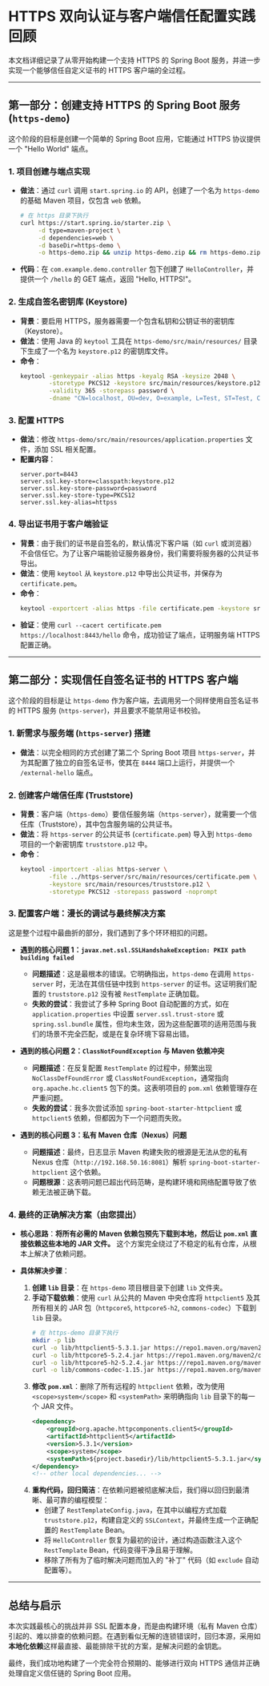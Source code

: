 # HTTPS 双向认证与客户端信任配置实践回顾

本文档详细记录了从零开始构建一个支持 HTTPS 的 Spring Boot 服务，并进一步实现一个能够信任自定义证书的 HTTPS 客户端的全过程。

---

## **第一部分：创建支持 HTTPS 的 Spring Boot 服务 (`https-demo`)**

这个阶段的目标是创建一个简单的 Spring Boot 应用，它能通过 HTTPS 协议提供一个 "Hello World" 端点。

### 1. 项目创建与端点实现

*   **做法**：通过 `curl` 调用 `start.spring.io` 的 API，创建了一个名为 `https-demo` 的基础 Maven 项目，仅包含 `web` 依赖。
    ```bash
    # 在 https 目录下执行
    curl https://start.spring.io/starter.zip \
         -d type=maven-project \
         -d dependencies=web \
         -d baseDir=https-demo \
         -o https-demo.zip && unzip https-demo.zip && rm https-demo.zip
    ```
*   **代码**：在 `com.example.demo.controller` 包下创建了 `HelloController`，并提供一个 `/hello` 的 GET 端点，返回 "Hello, HTTPS!"。

### 2. 生成自签名密钥库 (Keystore)

*   **背景**：要启用 HTTPS，服务器需要一个包含私钥和公钥证书的密钥库（Keystore）。
*   **做法**：使用 Java 的 `keytool` 工具在 `https-demo/src/main/resources/` 目录下生成了一个名为 `keystore.p12` 的密钥库文件。
*   **命令**：
    ```bash
    keytool -genkeypair -alias https -keyalg RSA -keysize 2048 \
            -storetype PKCS12 -keystore src/main/resources/keystore.p12 \
            -validity 365 -storepass password \
            -dname "CN=localhost, OU=dev, O=example, L=Test, ST=Test, C=CN"
    ```

### 3. 配置 HTTPS

*   **做法**：修改 `https-demo/src/main/resources/application.properties` 文件，添加 SSL 相关配置。
*   **配置内容**：
    ```properties
    server.port=8443
    server.ssl.key-store=classpath:keystore.p12
    server.ssl.key-store-password=password
    server.ssl.key-store-type=PKCS12
    server.ssl.key-alias=httpss
    ```

### 4. 导出证书用于客户端验证

*   **背景**：由于我们的证书是自签名的，默认情况下客户端（如 `curl` 或浏览器）不会信任它。为了让客户端能验证服务器身份，我们需要将服务器的公共证书导出。
*   **做法**：使用 `keytool` 从 `keystore.p12` 中导出公共证书，并保存为 `certificate.pem`。
*   **命令**：
    ```bash
    keytool -exportcert -alias https -file certificate.pem -keystore src/main/resources/keystore.p12 -storepass password
    ```
*   **验证**：使用 `curl --cacert certificate.pem https://localhost:8443/hello` 命令，成功验证了端点，证明服务端 HTTPS 配置正确。

---

## **第二部分：实现信任自签名证书的 HTTPS 客户端**

这个阶段的目标是让 `https-demo` 作为客户端，去调用另一个同样使用自签名证书的 HTTPS 服务 (`https-server`)，并且要求不能禁用证书校验。

### 1. 新需求与服务端 (`https-server`) 搭建

*   **做法**：以完全相同的方式创建了第二个 Spring Boot 项目 `https-server`，并为其配置了独立的自签名证书，使其在 `8444` 端口上运行，并提供一个 `/external-hello` 端点。

### 2. 创建客户端信任库 (Truststore)

*   **背景**：客户端（`https-demo`）要信任服务端（`https-server`），就需要一个信任库（Truststore），其中包含服务端的公共证书。
*   **做法**：将 `https-server` 的公共证书 (`certificate.pem`) 导入到 `https-demo` 项目的一个新密钥库 `truststore.p12` 中。
*   **命令**：
    ```bash
    keytool -importcert -alias https-server \
            -file ../https-server/src/main/resources/certificate.pem \
            -keystore src/main/resources/truststore.p12 \
            -storetype PKCS12 -storepass password -noprompt
    ```

### 3. 配置客户端：漫长的调试与最终解决方案

这是整个过程中最曲折的部分，我们遇到了多个环环相扣的问题。

*   **遇到的核心问题 1：`javax.net.ssl.SSLHandshakeException: PKIX path building failed`**
    *   **问题描述**：这是最根本的错误。它明确指出，`https-demo` 在调用 `https-server` 时，无法在其信任链中找到 `https-server` 的证书。这证明我们配置的 `truststore.p12` 没有被 `RestTemplate` 正确加载。
    *   **失败的尝试**：我尝试了多种 Spring Boot 自动配置的方式，如在 `application.properties` 中设置 `server.ssl.trust-store` 或 `spring.ssl.bundle` 属性，但均未生效，因为这些配置项的适用范围与我们的场景不完全匹配，或是在复杂环境下容易出错。

*   **遇到的核心问题 2：`ClassNotFoundException` 与 Maven 依赖冲突**
    *   **问题描述**：在反复配置 `RestTemplate` 的过程中，频繁出现 `NoClassDefFoundError` 或 `ClassNotFoundException`，通常指向 `org.apache.hc.client5` 包下的类。这表明项目的 `pom.xml` 依赖管理存在严重问题。
    *   **失败的尝试**：我多次尝试添加 `spring-boot-starter-httpclient` 或 `httpclient5` 依赖，但都因为下一个问题而失败。

*   **遇到的核心问题 3：私有 Maven 仓库（Nexus）问题**
    *   **问题描述**：最终，日志显示 Maven 构建失败的根源是无法从您的私有 Nexus 仓库（`http://192.168.50.16:8081`）解析 `spring-boot-starter-httpclient` 这个依赖。
    *   **问题根源**：这表明问题已超出代码范畴，是构建环境和网络配置导致了依赖无法被正确下载。

### 4. **最终的正确解决方案（由您提出）**

*   **核心思路**：**将所有必需的 Maven 依赖包预先下载到本地，然后让 `pom.xml` 直接依赖这些本地的 JAR 文件。** 这个方案完全绕过了不稳定的私有仓库，从根本上解决了依赖问题。

*   **具体解决步骤**：
    1.  **创建 `lib` 目录**：在 `https-demo` 项目根目录下创建 `lib` 文件夹。
    2.  **手动下载依赖**：使用 `curl` 从公共的 Maven 中央仓库将 `httpclient5` 及其所有相关的 JAR 包（`httpcore5`, `httpcore5-h2`, `commons-codec`）下载到 `lib` 目录。
        ```bash
        # 在 https-demo 目录下执行
        mkdir -p lib
        curl -o lib/httpclient5-5.3.1.jar https://repo1.maven.org/maven2/org/apache/httpcomponents/client5/httpclient5/5.3.1/httpclient5-5.3.1.jar
        curl -o lib/httpcore5-5.2.4.jar https://repo1.maven.org/maven2/org/apache/httpcomponents/core5/httpcore5/5.2.4/httpcore5-5.2.4.jar
        curl -o lib/httpcore5-h2-5.2.4.jar https://repo1.maven.org/maven2/org/apache/httpcomponents/core5/httpcore5-h2/5.2.4/httpcore5-h2-5.2.4.jar
        curl -o lib/commons-codec-1.15.jar https://repo1.maven.org/maven2/commons-codec/commons-codec/1.15/commons-codec-1.15.jar
        ```
    3.  **修改 `pom.xml`**：删除了所有远程的 `httpclient` 依赖，改为使用 `<scope>system</scope>` 和 `<systemPath>` 来明确指向 `lib` 目录下的每一个 JAR 文件。
        ```xml
        <dependency>
            <groupId>org.apache.httpcomponents.client5</groupId>
            <artifactId>httpclient5</artifactId>
            <version>5.3.1</version>
            <scope>system</scope>
            <systemPath>${project.basedir}/lib/httpclient5-5.3.1.jar</systemPath>
        </dependency>
        <!-- other local dependencies... -->
        ```
    4.  **重构代码，回归简洁**：在依赖问题被彻底解决后，我们得以回归到最清晰、最可靠的编程模型：
        *   创建了 `RestTemplateConfig.java`，在其中以编程方式加载 `truststore.p12`，构建自定义的 `SSLContext`，并最终生成一个正确配置的 `RestTemplate` Bean。
        *   将 `HelloController` 恢复为最初的设计，通过构造函数注入这个 `RestTemplate` Bean，代码变得干净且易于理解。
        *   移除了所有为了临时解决问题而加入的 "补丁" 代码（如 `exclude` 自动配置等）。

---

## **总结与启示**

本次实践最核心的挑战并非 SSL 配置本身，而是由构建环境（私有 Maven 仓库）引起的、难以排查的依赖问题。在遇到看似无解的连锁错误时，回归本源，采用如**本地化依赖**这样最直接、最能排除干扰的方案，是解决问题的金钥匙。

最终，我们成功地构建了一个完全符合预期的、能够进行双向 HTTPS 通信并正确处理自定义信任链的 Spring Boot 应用。 